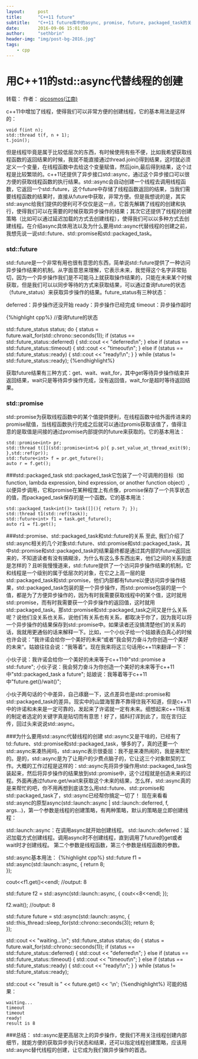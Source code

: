 ```yaml
---
layout:     post
title:      "C++11 future"
subtitle:   "C++11 future库中的async, promise, future, packaged_task的关系"
date:       2016-09-06 15:01:00
author:     "sethbrin"
header-img: "img/post-bg-2016.jpg"
tags:
    - cpp
---
```


# 用C++11的std::async代替线程的创建
转载： 作者： [qicosmos(江南)](http://www.cnblogs.com/qicosmos/p/3534211.html)

c++11中增加了线程，使得我们可以非常方便的创建线程，它的基本用法是这样的：

    void f(int n);
    std::thread t(f, n + 1);
    t.join();

但是线程毕竟是属于比较低层次的东西，有时候使用有些不便，比如我希望获取线程函数的返回结果的时候，我就不能直接通过thread.join()得到结果，这时就必须定义一个变量，在线程函数中去给这个变量赋值，然后join,最后得到结果，这个过程是比较繁琐的。c++11还提供了异步接口std::async，通过这个异步接口可以很方便的获取线程函数的执行结果。std::async会自动创建一个线程去调用线程函数，它返回一个std::future，这个future中存储了线程函数返回的结果，当我们需要线程函数的结果时，直接从future中获取，非常方便。但是我想说的是，其实std::async给我们提供的便利可不仅仅是这一点，它首先解耦了线程的创建和执行，使得我们可以在需要的时候获取异步操作的结果；其次它还提供了线程的创建策略（比如可以通过延迟加载的方式去创建线程），使得我们可以以多种方式去创建线程。在介绍async具体用法以及为什么要用std::async代替线程的创建之前，我想先说一说std::future、std::promise和std::packaged_task。

### std::future
std::future是一个非常有用也很有意思的东西，简单说std::future提供了一种访问异步操作结果的机制。从字面意思来理解，它表示未来，我觉得这个名字非常贴切，因为一个异步操作我们是不可能马上就获取操作结果的，只能在未来某个时候获取，但是我们可以以同步等待的方式来获取结果，可以通过查询future的状态（future_status）来获取异步操作的结果。future_status有三种状态：

deferred：异步操作还没开始
ready：异步操作已经完成
timeout：异步操作超时

{%highlight cpp%}
//查询future的状态

std::future_status status;
do {
    status = future.wait_for(std::chrono::seconds(1));
    if (status == std::future_status::deferred) {
        std::cout << "deferred\n";
    } else if (status == std::future_status::timeout) {
        std::cout << "timeout\n";
    } else if (status == std::future_status::ready) {
        std::cout << "ready!\n";
    }
} while (status != std::future_status::ready); 
{%endhighlight%}

获取future结果有三种方式：get、wait、wait_for，其中get等待异步操作结束并返回结果，wait只是等待异步操作完成，没有返回值，wait_for是超时等待返回结果。

### std::promise
std::promise为获取线程函数中的某个值提供便利，在线程函数中给外面传进来的promise赋值，当线程函数执行完成之后就可以通过promis获取该值了，值得注意的是取值是间接的通过promise内部提供的future来获取的。它的基本用法：

    std::promise<int> pr;
    std::thread t([](std::promise<int>& p){ p.set_value_at_thread_exit(9); },std::ref(pr));
    std::future<int> f = pr.get_future();
    auto r = f.get();

###std::packaged_task
std::packaged_task它包装了一个可调用的目标（如function, lambda expression, bind expression, or another function object）,以便异步调用，它和promise在某种程度上有点像，promise保存了一个共享状态的值，而packaged_task保存的是一个函数。它的基本用法：

    std::packaged_task<int()> task([](){ return 7; });
    std::thread t1(std::ref(task)); 
    std::future<int> f1 = task.get_future(); 
    auto r1 = f1.get();

###std::promise、std::packaged_task和std::future的关系
至此, 我们介绍了std::async相关的几个对象std::future、std::promise和std::packaged_task，其中std::promise和std::packaged_task的结果最终都是通过其内部的future返回出来的，不知道读者有没有搞糊涂，为什么有这么多东西出来，他们之间的关系到底是怎样的？且听我慢慢道来，std::future提供了一个访问异步操作结果的机制，它和线程是一个级别的属于低层次的对象，在它之上高一层的是std::packaged_task和std::promise，他们内部都有future以便访问异步操作结果，std::packaged_task包装的是一个异步操作，而std::promise包装的是一个值，都是为了方便异步操作的，因为有时我需要获取线程中的某个值，这时就用std::promise，而有时我需要获一个异步操作的返回值，这时就用std::packaged_task。那std::promise和std::packaged_task之间又是什么关系呢？说他们没关系也关系，说他们有关系也有关系，都取决于你了，因为我可以将一个异步操作的结果保存到std::promise中。如果读者还没搞清楚他们的关系的话，我就用更通俗的话来解释一下。比如，一个小伙子给一个姑娘表白真心的时候也许会说：”我许诺会给你一个美好的未来“或者”我会努力奋斗为你创造一个美好的未来“。姑娘往往会说：”我等着“。现在我来将这三句话用c++11来翻译一下：

小伙子说：我许诺会给你一个美好的未来等于c++11中"std::promise a std::future"; 
小伙子说：我会努力奋斗为你创造一个美好的未来等于c++11中"std::packaged_task a future"; 
姑娘说：我等着等于c++11中"future.get()/wait()";

小伙子两句话的个中差异，自己琢磨一下，这点差异也是std::promise和std::packaged_task的差异。现实中的山盟海誓靠不靠得住我不知道，但是c++11中的许诺和未来是一定可靠的，发起来了许诺就一定有未来。细想起来c++11标准的制定者选定的关键字真是贴切而有意思！好了，插科打诨到此了，现在言归正传，回过头来说说std::async。

###为什么要用std::async代替线程的创建
std::async又是干啥的，已经有了td::future、std::promise和std::packaged_task，够多的了，真的还要一个std::async来凑热闹吗，std::async表示很委屈：我不是来凑热闹的，我是来帮忙的。是的，std::async是为了让用户的少费点脑子的，它让这三个对象默契的工作。大概的工作过程是这样的：std::async先将异步操作用std::packaged_task包装起来，然后将异步操作的结果放到std::promise中，这个过程就是创造未来的过程。外面再通过future.get/wait来获取这个未来的结果，怎么样，std::async真的是来帮忙的吧，你不用再想到底该怎么用std::future、std::promise和std::packaged_task了，std::async已经帮你搞定一切了！
现在来看看std::async的原型async(std::launch::async | std::launch::deferred, f, args...)，第一个参数是线程的创建策略，有两种策略，默认的策略是立即创建线程：

std::launch::async：在调用async就开始创建线程。
std::launch::deferred：延迟加载方式创建线程。调用async时不创建线程，直到调用了future的get或者wait时才创建线程。
第二个参数是线程函数，第三个参数是线程函数的参数。


std::async基本用法：
{%highlight cpp%}
std::future<int> f1 = std::async(std::launch::async, [](){ 
  return 8;  
}); 

cout<<f1.get()<<endl; //output: 8

std::future<int> f2 = std::async(std::launch::async, [](){ 
        cout<<8<<endl;
    }); 

f2.wait(); //output: 8

std::future<int> future = std::async(std::launch::async, [](){ 
        std::this_thread::sleep_for(std::chrono::seconds(3));
        return 8;  
    }); 
 
std::cout << "waiting...\n";
std::future_status status;
do {
    status = future.wait_for(std::chrono::seconds(1));
    if (status == std::future_status::deferred) {
        std::cout << "deferred\n";
    } else if (status == std::future_status::timeout) {
        std::cout << "timeout\n";
    } else if (status == std::future_status::ready) {
        std::cout << "ready!\n";
    }
} while (status != std::future_status::ready); 

std::cout << "result is " << future.get() << '\n';
{%endhighlight%}
可能的结果：

    waiting...
    timeout
    timeout
    ready!
    result is 8

###总结：
std::async是更高层次上的异步操作，使我们不用关注线程创建内部细节，就能方便的获取异步执行状态和结果，还可以指定线程创建策略，应该用std::async替代线程的创建，让它成为我们做异步操作的首选。
